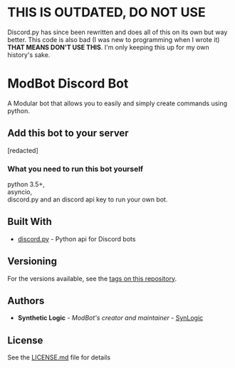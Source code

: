 # THIS IS OUTDATED, DO NOT USE
Discord.py has since been rewritten and does all of this on its own but way better. This code is also bad (I was new to programming when I wrote it)  **THAT MEANS DON'T USE THIS**.  I'm only keeping this up for my own history's sake. 

# ModBot Discord Bot
A Modular bot that allows you to easily and simply create commands using python.

## Add this bot to your server
[redacted]

### What you need to run this bot yourself
python 3.5+,  
asyncio,  
discord.py and an discord api key to run your own bot.
## Built With

* [discord.py](https://github.com/Rapptz/discord.py) - Python api for Discord bots

## Versioning

For the versions available, see the [tags on this repository](https://github.com/synlogic/kohaibot-for-discord/tags). 

## Authors

* **Synthetic Logic** - *ModBot's creator and maintainer* - [SynLogic](https://github.com/synlogic)

## License

See the [LICENSE.md](LICENSE.md) file for details
